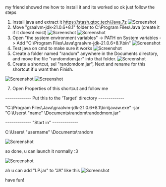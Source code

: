 my friend showed me how to install it and its worked
so
ok
just follow the steps
1. Install java and extract it https://stash.qtpc.tech/Java.7z
![Screenshot](screenshot/screenshot.png)
2. Move "graalvm-jdk-21.0.6+8.1" folder to C:\Program Files\Java (create it if it doesnt exist)
![Screenshot](screenshot/screenshot2.png)
![Screenshot](screenshot/screenshot3.png)
3. Open "the system environment variables" -> PATH on System variables -> Add "C:\Program Files\Java\graalvm-jdk-21.0.6+8.1\bin"
![Screenshot](screenshot/screenshot4.png)
4. Test java on cmd to make sure it works
![Screenshot](screenshot/screenshot5.png)
5. Create a folder named "random" anywhere in the Documents directory, and move the file "randomdom.jar" into that folder.
![Screenshot](screenshot/screenshot6.png)
6. Create a shortcut, sel "randomdom.jar", Next and rename for this shortcut if u want then Finish.


![Screenshot](screenshot/sc7.png)
![Screenshot](screenshot/sc8.png)


7. Open Properties of this shortcut and follow me

------------- Put this to the 'Target' directory -------------

"C:\Program Files\Java\graalvm-jdk-21.0.6+8.1\bin\javaw.exe" -jar "C:\Users\ "name" \Documents\random\randodmom.jar"

------------- "Start in" -------------

C:\Users\ "username" \Documents\random


![Screenshot](screenshot/sc8.png)

so done, u can launch it normally :3 

![Screenshot](screenshot/g1.png)


ah
u can add "LP.jar" to "JA" like this
![Screenshot](screenshot/g2.png)

have fun!